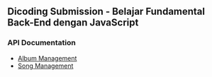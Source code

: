 ## Dicoding Submission - Belajar Fundamental Back-End dengan JavaScript

### API Documentation

- [Album Management](/docs/album.md)
- [Song Management](/docs/song.md)
